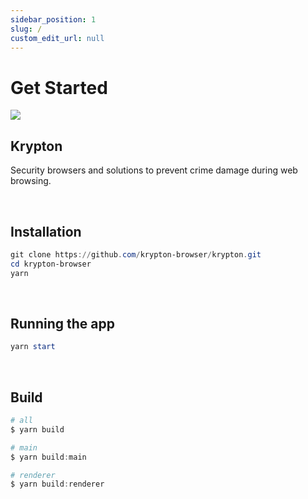 ```yaml
---
sidebar_position: 1
slug: /
custom_edit_url: null
---
```


# Get Started

<img src='https://github.com/krypton-browser/krypton-browser/raw/main/images/banner.png?raw=true' />

## Krypton

Security browsers and solutions to prevent crime damage during web browsing.

<br/>

## Installation

```powershell
git clone https://github.com/krypton-browser/krypton.git
cd krypton-browser
yarn
```

<br/>

## Running the app

```powershell
yarn start
```

<br/>

## Build

```powershell
# all
$ yarn build

# main
$ yarn build:main

# renderer
$ yarn build:renderer
```
